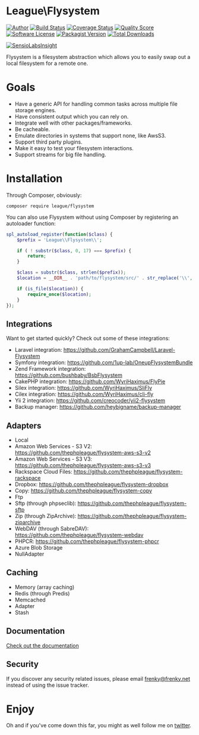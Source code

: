 # League\Flysystem

[![Author](http://img.shields.io/badge/author-@frankdejonge-blue.svg?style=flat-square)](https://twitter.com/frankdejonge)
[![Build Status](https://img.shields.io/travis/thephpleague/flysystem/master.svg?style=flat-square)](https://travis-ci.org/thephpleague/flysystem)
[![Coverage Status](https://img.shields.io/scrutinizer/coverage/g/thephpleague/flysystem.svg?style=flat-square)](https://scrutinizer-ci.com/g/thephpleague/flysystem/code-structure)
[![Quality Score](https://img.shields.io/scrutinizer/g/thephpleague/flysystem.svg?style=flat-square)](https://scrutinizer-ci.com/g/thephpleague/flysystem)
[![Software License](https://img.shields.io/badge/license-MIT-brightgreen.svg?style=flat-square)](LICENSE)
[![Packagist Version](https://img.shields.io/packagist/v/league/flysystem.svg?style=flat-square)](https://packagist.org/packages/league/flysystem)
[![Total Downloads](https://img.shields.io/packagist/dt/league/flysystem.svg?style=flat-square)](https://packagist.org/packages/league/flysystem)

[![SensioLabsInsight](https://insight.sensiolabs.com/projects/9820f1af-2fd0-4ab6-b42a-03e0c821e0af/big.png)](https://insight.sensiolabs.com/projects/9820f1af-2fd0-4ab6-b42a-03e0c821e0af)

Flysystem is a filesystem abstraction which allows you to easily swap out a local filesystem for a remote one.

# Goals

* Have a generic API for handling common tasks across multiple file storage engines.
* Have consistent output which you can rely on.
* Integrate well with other packages/frameworks.
* Be cacheable.
* Emulate directories in systems that support none, like AwsS3.
* Support third party plugins.
* Make it easy to test your filesystem interactions.
* Support streams for big file handling.

# Installation

Through Composer, obviously:

```
composer require league/flysystem
```

You can also use Flysystem without using Composer by registering an autoloader function:

```php
spl_autoload_register(function($class) {
    $prefix = 'League\\Flysystem\\';

    if ( ! substr($class, 0, 17) === $prefix) {
        return;
    }

    $class = substr($class, strlen($prefix));
    $location = __DIR__ . 'path/to/flysystem/src/' . str_replace('\\', '/', $class) . '.php';

    if (is_file($location)) {
        require_once($location);
    }
});
```

## Integrations

Want to get started quickly? Check out some of these integrations:

* Laravel integration: https://github.com/GrahamCampbell/Laravel-Flysystem
* Symfony integration: https://github.com/1up-lab/OneupFlysystemBundle
* Zend Framework integration: https://github.com/bushbaby/BsbFlysystem
* CakePHP integration: https://github.com/WyriHaximus/FlyPie
* Silex integration: https://github.com/WyriHaximus/SliFly
* Cilex integration: https://github.com/WyriHaximus/cli-fly
* Yii 2 integration: https://github.com/creocoder/yii2-flysystem
* Backup manager: https://github.com/heybigname/backup-manager

## Adapters

* Local
* Amazon Web Services - S3 V2: https://github.com/thephpleague/flysystem-aws-s3-v2
* Amazon Web Services - S3 V3: https://github.com/thephpleague/flysystem-aws-s3-v3
* Rackspace Cloud Files: https://github.com/thephpleague/flysystem-rackspace
* Dropbox: https://github.com/thephpleague/flysystem-dropbox
* Copy: https://github.com/thephpleague/flysystem-copy
* Ftp
* Sftp (through phpseclib): https://github.com/thephpleague/flysystem-sftp
* Zip (through ZipArchive): https://github.com/thephpleague/flysystem-ziparchive
* WebDAV (through SabreDAV): https://github.com/thephpleague/flysystem-webdav
* PHPCR: https://github.com/thephpleague/flysystem-phpcr
* Azure Blob Storage
* NullAdapter

## Caching

* Memory (array caching)
* Redis (through Predis)
* Memcached
* Adapter
* Stash

## Documentation

[Check out the documentation](http://flysystem.thephpleague.com/)

## Security

If you discover any security related issues, please email frenky@frenky.net instead of using the issue tracker.


# Enjoy

Oh and if you've come down this far, you might as well follow me on [twitter](http://twitter.com/frankdejonge).
